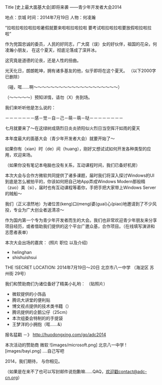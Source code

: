 Title  [史上最大面基大会]即将来袭 ——青少年开发者大会2014

地点：京城
时间：2014年7月19日
人物：何凌瀚

“拉啦拉啦拉啦拉啦暑假就要来啦啦拉啦拉啦
要考试啦拉啦拉啦要放假啦拉啦拉啦”

作为党国忠诚的委员，人民的好同志，广大腐（误）女的好伙伴，祖国的花朵，何凌瀚小朋友，
在这个夏天，彻底沦落成了深井冰。

这究竟是道德的沦丧，还是人性的扭曲。

光天化日，朗朗乾坤，拥有诸多基友的他，似乎即将在这个夏天。
（以下2000字已删除）

（碰，哐……啊～～～～～～～～～～～～～～～～～～～～）

（～～～～～）预知详情，请勿（X）务到场。

我们来听听他是怎么说的：

－－－－－－－感－觉－自－己－萌－萌－哒－－－－－－－－

七月就要来了～在这绿树成荫烈日炎炎骄阳似火烈日当空挥汗如雨的夏天

本年度最大的面基大会（青少年开发者大会）就要开始了～

如果你有（xian）时（de）间（huang），刚好又想试试如何开发各种类型的应用，欢迎来场。

（如果你没有笔记本电脑也没有关系，互动课程时间，我们已备好机房）

本次大会与合作方微软共同提供了诸多课题，届时我们将深入探讨Windows的UI到底是怎么被拍平的，你该如何把自己地App弄成Windows Modern那般精（zuo）美（si），届时也有互动课程等着你，手把手把大家带上Windows Server的贼船～

我们（正义凛然地）为诸位苦(keng)口(meng)婆(guai)心(piao)地邀请到了不少风投，专业为广大创业者送清凉～

作为国内第一个专为青少年开发者而生的大会。我们也非常欢迎青少年朋友来分享项目经历，或者借助我们提供的这个平台广邀众基，合作项目。（在线填写演讲和志愿者表单）

本次大会出场的嘉宾：
(照片 职位 以及介绍)
* helinghan
* shishuishsui

THE !SECRET LOCATION: 2014年7月19日～20日 北京市八一中学 （海淀区 苏州街 29号）

我们和赞助商们为诸位备好了精美小礼哟：
（贴照片）
* 微软提供的小饰品
* 腾讯大讲堂的便利贴
* 博文视点提供的技术类书籍（）
* 腾讯提供的企鹅公仔（25cm）
* 本次组委会特制的的手提袋
* 王梦洋的小拥抱（哐……&）

报名猛戳 －》 http://huodongxing.com/go/adc2014

本次活动的赞助商
微软  ![images/microsoft.png]
北京八一中学  ![images/bayi.png]
....自己写吧

2014，我们期待，
与你相见。

（如果是在来不了也可以写封邮件说抱歉嘛……QAQ，欢迎戳contact@adc-cn.org）
